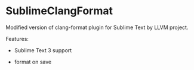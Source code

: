 SublimeClangFormat
==================

Modified version of clang-format plugin for Sublime Text by LLVM project.

Features:

- Sublime Text 3 support

- format on save
